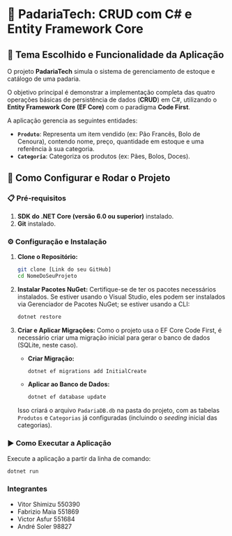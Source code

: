 # 🥖 PadariaTech: CRUD com C# e Entity Framework Core

## 📝 Tema Escolhido e Funcionalidade da Aplicação

O projeto **PadariaTech** simula o sistema de gerenciamento de estoque e catálogo de uma padaria.

O objetivo principal é demonstrar a implementação completa das quatro operações básicas de persistência de dados (**CRUD**) em C#, utilizando o **Entity Framework Core (EF Core)** com o paradigma **Code First**.

A aplicação gerencia as seguintes entidades:

* **`Produto`**: Representa um item vendido (ex: Pão Francês, Bolo de Cenoura), contendo nome, preço, quantidade em estoque e uma referência à sua categoria.
* **`Categoria`**: Categoriza os produtos (ex: Pães, Bolos, Doces).

## 🚀 Como Configurar e Rodar o Projeto

### 📋 Pré-requisitos

1.  **SDK do .NET Core (versão 6.0 ou superior)** instalado.
2.  **Git** instalado.

### ⚙️ Configuração e Instalação

1.  **Clone o Repositório:**
    ```bash
    git clone [Link do seu GitHub]
    cd NomeDoSeuProjeto
    ```

2.  **Instalar Pacotes NuGet:**
    Certifique-se de ter os pacotes necessários instalados. Se estiver usando o Visual Studio, eles podem ser instalados via Gerenciador de Pacotes NuGet; se estiver usando a CLI:
    ```bash
    dotnet restore
    ```

3.  **Criar e Aplicar Migrações:**
    Como o projeto usa o EF Core Code First, é necessário criar uma migração inicial para gerar o banco de dados (SQLite, neste caso).
    * **Criar Migração:**
        ```bash
        dotnet ef migrations add InitialCreate
        ```
    * **Aplicar ao Banco de Dados:**
        ```bash
        dotnet ef database update
        ```
    Isso criará o arquivo `PadariaDB.db` na pasta do projeto, com as tabelas `Produtos` e `Categorias` já configuradas (incluindo o *seeding* inicial das categorias).

### ▶️ Como Executar a Aplicação

Execute a aplicação a partir da linha de comando:

```bash
dotnet run
```


### Integrantes

- Vitor Shimizu 550390
- Fabrizio Maia 551869
- Victor Asfur 551684
- André Soler 98827
